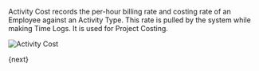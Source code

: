 Activity Cost records the per-hour billing rate and costing rate of an Employee against an Activity Type.
This rate is pulled by the system while making Time Logs. It is used for Project Costing.

<img class="screenshot" alt="Activity Cost" src="/assets/manual_erpnext_com/img/project/activity_cost.png">

{next}